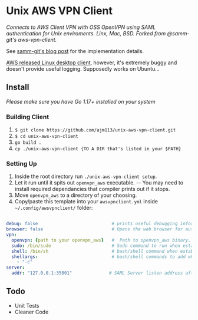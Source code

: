 # Unix AWS VPN Client

*Connects to AWS Client VPN with OSS OpenVPN using SAML authentication for Unix enviroments. Linx, Mac, BSD. Forked from @samm-git's aws-vpn-client.*

See [samm-git's blog post](https://smallhacks.wordpress.com/2020/07/08/aws-client-vpn-internals/) for the implementation details.

[AWS released Linux desktop client](https://aws.amazon.com/about-aws/whats-new/2021/06/aws-client-vpn-launches-desktop-client-for-linux/), however, it's extremely buggy and
doesn't provide useful logging. Supposedly works on Ubuntu...

## Install

*Please make sure you have Go 1.17+ installed on your system*

### Building Client

1. `$ git clone https://github.com/ajm113/unix-aws-vpn-client.git`
2. `$ cd unix-aws-vpn-client`
3. `go build .`
4. `cp ./unix-aws-vpn-client {TO A DIR that's listed in your $PATH}`

### Setting Up

1. Inside the root directory run `./unix-aws-vpn-client setup`.
2. Let it run until it spits out `openvpn_aws` executable. -- You may need to install required dependancies that compiler prints out if it stops.
3. Move `openvpn_aws` to a directory of your choosing.
4. Copy/paste this template into your `awsvpnclient.yml` inside `~/.config/awsvpnclient/` folder:

```yml

debug: false                            # prints useful debugging information
browser: false                          # Opens the web browser for auth step. Works a little wonky on some distros.
vpn:
  openvpn: {path to your openvpn_aws}   #  Path to openvpn_aws binary.                        
  sudo: /bin/sudo                       # Sudo command to run when establishing a tunnel to AWS.    (default is fine for most distros)
  shell: /bin/sh                        # bash/shell command when establishing a tunnel to AWS.     (default is fine for most distros)
  shellargs:                            # bash/shell commands to add when executing shell commands. (default is fine for sh)
    - "-c"
server:
  addr: "127.0.0.1:35001"              # SAML Server listen address after auth redirect. (default is fine for most setups)

```

## Todo

* Unit Tests
* Cleaner Code
